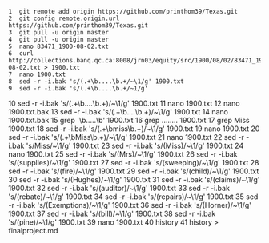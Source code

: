     1  git remote add origin https://github.com/printhom39/Texas.git
    2  git config remote.origin.url https://github.com/printhom39/Texas.git
    3  git pull -u origin master
    4  git pull -u origin master
    5  nano 83471_1900-08-02.txt
    6  curl http://collections.banq.qc.ca:8008/jrn03/equity/src/1900/08/02/83471_1900-08-02.txt > 1900.txt
    7  nano 1900.txt
    8  sed -r -i.bak 's/(.+\b....\b.+/~\1/g' 1900.txt
    9  sed -r -i.bak 's/(.+\b....\b.+/~1/g'
   10  sed -r -i.bak 's/(.+\b....\b.+)/~\1/g' 1900.txt
   11  nano 1900.txt
   12  nano 1900.txt.bak
   13  sed -r -i.bak 's/(.+\b....\b.+)/~\1/g' 1900.txt
   14  nano 1900.txt.bak
   15  grep '\b.....\b' 1900.txt
   16  grep ........ 1900.txt
   17  grep Miss 1900.txt
   18  sed -r -i.bak 's/(.+\bmiss\b.+)/~\1/g' 1900.txt
   19  nano 1900.txt
   20  sed -r -i.bak 's/(.+\bMiss\b.+)/~\1/g' 1900.txt
   21  nano 1900.txt
   22  sed -r -i.bak 's/Miss/~\1/g' 1900.txt
   23  sed -r -i.bak 's/(Miss)/~\1/g' 1900.txt
   24  nano 1900.txt
   25  sed -r -i.bak 's/(Mrs)/~\1/g' 1900.txt
   26  sed -r -i.bak 's/(supplies)/~\1/g' 1900.txt
   27  sed -r -i.bak 's/(sweeping)/~\1/g' 1900.txt
   28  sed -r -i.bak 's/(fire)/~\1/g' 1900.txt
   29  sed -r -i.bak 's/(child)/~\1/g' 1900.txt
   30  sed -r -i.bak 's/(Hughes)/~\1/g' 1900.txt
   31  sed -r -i.bak 's/(claims)/~\1/g' 1900.txt
   32  sed -r -i.bak 's/(auditor)/~\1/g' 1900.txt
   33  sed -r -i.bak 's/(rebate)/~\1/g' 1900.txt
   34  sed -r -i.bak 's/(repairs)/~\1/g' 1900.txt
   35  sed -r -i.bak 's/(Exemptions)/~\1/g' 1900.txt
   36  sed -r -i.bak 's/(Horner)/~\1/g' 1900.txt
   37  sed -r -i.bak 's/(bill)/~\1/g' 1900.txt
   38  sed -r -i.bak 's/(pine)/~\1/g' 1900.txt
   39  nano 1900.txt
   40  history
   41  history > finalproject.md
